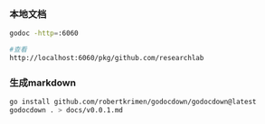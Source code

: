 ### 本地文档

```sh
godoc -http=:6060

#查看
http://localhost:6060/pkg/github.com/researchlab
```

### 生成markdown

```sh
go install github.com/robertkrimen/godocdown/godocdown@latest
godocdown . > docs/v0.0.1.md
```

